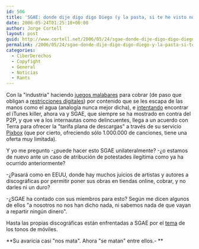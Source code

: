 ```yaml
---
id: 506
title: 'SGAE: donde dije digo digo Diego (y la pasta, si te he visto no me acuerdo)'
date: 2006-05-24T01:25:18+00:00
author: Jorge Cortell
layout: post
guid: http://www.cortell.net/2006/05/24/sgae-donde-dije-digo-digo-diego-y-la-pasta-si-te-he-visto-no-me-acuerdo/
permalink: /2006/05/24/sgae-donde-dije-digo-digo-diego-y-la-pasta-si-te-he-visto-no-me-acuerdo/
categories:
  - CiberDerechos
  - Copyfight
  - General
  - Noticias
  - Rants
---
```

Con la "industria" haciendo <a target="_blank" title="Navisio" href="http://www.redherring.com/Article.aspx?a=16953&hed=Navio%20Signs%20Disney">juegos malabares</a> para cobrar (de paso que obligan a <a target="_blank" title="DRM guide" href="http://www.eff.org/IP/DRM/guide/">restricciones digitales</a>) por contenido que se les escapa de las manos como el agua (analogí­a nunca mejor dicha), e <a target="_blank" title="Microsoft online music" href="http://www.boston.com/business/personaltech/articles/2006/05/17/mtv_microsoft_duo_takes_leap_onto_ituness_stage/">intentando</a> encontrar el iTunes killer, ahora va y SGAE, que siempre se ha mostrado en contra del P2P, y que ve a los internautas como delincuentes, llega a un acuerdo con Terra para ofrecer la "tarifa plana de descargas" a través de su servicio <a target="_blank" title="Pixbox" href="http://www.terra.es/pixbox/">Pixbox</a> (que por cierto, ofreciendo sólo 1.000.000 de canciones, tiene una oferta muy limitada).

Y yo me pregunto -¿puede hacer esto SGAE unilateralmente? -¿o estamos de nuevo ante un caso de atribución de potestades ilegí­tima como ya ha ocurrido anteriormente?

-¿Pasará como en EEUU, donde hay muchos juicios de artistas y autores a discográficas por permitir poner sus obras en tiendas online, cobrar, y no darles ni un duro?

-¿SGAE ha contado con sus miembros para esto? Según me dicen algunos de ellos "a nosotros no nos han dicho nada, ni sabemos nada de que vayan a repartir ningún dinero".

Hasta las propias discográficas están enfrentadas a SGAE por el <a target="_blank" title="juicio por tonos" href="http://www.lavanguardia.es/res/20060514/51257413646.html">tema</a> de los tonos de móviles.

**Su avaricia casi "nos mata". Ahora "se matan" entre ellos.- **
